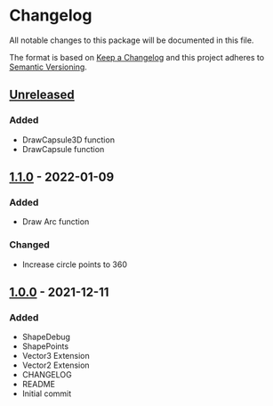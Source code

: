 # Changelog
All notable changes to this package will be documented in this file.

The format is based on [Keep a Changelog](http://keepachangelog.com/en/1.0.0/)
and this project adheres to [Semantic Versioning](http://semver.org/spec/v2.0.0.html).

## [Unreleased]
### Added
- DrawCapsule3D function
- DrawCapsule function

## [1.1.0] - 2022-01-09
### Added
- Draw Arc function

### Changed
- Increase circle points to 360

## [1.0.0] - 2021-12-11
### Added
- ShapeDebug
- ShapePoints
- Vector3 Extension
- Vector2 Extension
- CHANGELOG
- README
- Initial commit

[Unreleased]: https://bitbucket.org/nostgameteam/shapes/branches/compare/master%0D1.1.0
[1.1.0]: https://bitbucket.org/nostgameteam/shapes/src/1.1.0/
[1.0.0]: https://bitbucket.org/nostgameteam/shapes/src/1.0.0/